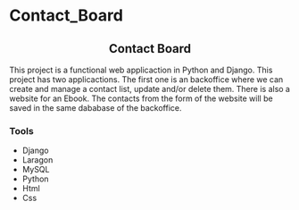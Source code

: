 # Contact_Board
<h2 align='center'>Contact Board</h2>

This project is a functional web applicaction in Python and Django. This project has two applicactions. The first one is an backoffice where we can create and manage a contact list, update and/or delete them. There is also a website for an Ebook. The contacts from the form of the website will be saved in the same dababase of the backoffice.

### Tools
+ Django
+ Laragon
+ MySQL
+ Python
+ Html
+ Css
